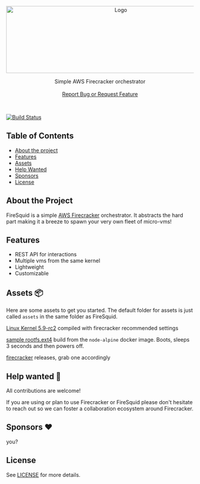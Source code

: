 <p align="center">
  <a href="#">
      <img src="https://storage.googleapis.com/firesquid/firesquid.svg" alt="Logo" width="600" height="180">
  </a>

  <p align="center">
    Simple AWS Firecracker orchestrator
    <br />
    <br />
    <a href="https://github.com/sousandrei/firesquid/issues/new">Report Bug or Request Feature</a>
  </p>
</p>

<br />

[![Build Status](https://github.com/sousandrei/firesquid/workflows/Branches/badge.svg)](https://github.com/sousandrei/firesquid/actions)

## Table of Contents

- [About the project](#about)
- [Features](#features)
- [Assets](#assets)
- [Help Wanted](#help-wanted)
- [Sponsors](#sponsors)
- [License](#license)

## <a name="about"></a> About the Project

FireSquid is a simple [AWS Firecracker](https://firecracker-microvm.github.io/) orchestrator.
It abstracts the hard part making it a breeze to spawn your very own fleet of micro-vms!

## <a name="features"></a> Features

- REST API for interactions
- Multiple vms from the same kernel
- Lightweight
- Customizable

## <a name="help-wanted"></a> Assets 📦

Here are some assets to get you started. The default folder for assets is just called `assets` in the same folder as FireSquid.

[Linux Kernel 5.9-rc2][kernel] compiled with firecracker recommended settings

[sample rootfs.ext4][rootfs] build from the `node-alpine` docker image. Boots, sleeps 3 seconds and then powers off.

[firecracker][firecracker] releases, grab one accordingly

## <a name="help-wanted"></a> Help wanted 🤝

All contributions are welcome!

If you are using or plan to use Firecracker or FireSquid please don't hesitate to reach out so we can foster a collaboration ecosystem around Firecracker.

## <a name="sponsors"></a> Sponsors ❤️

you?

## <a name="license"></a> License

See [LICENSE](https://github.com/sousandrei/firesquid/blob/master/LICENSE) for more details.

[rootfs]: https://storage.googleapis.com/firesquid/rootfs.ext4
[kernel]: https://storage.googleapis.com/firesquid/vmlinux
[firecracker]: https://github.com/firecracker-microvm/firecracker/releases
